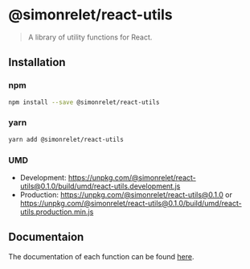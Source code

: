 # @simonrelet/react-utils

> A library of utility functions for React.

## Installation

### npm

```sh
npm install --save @simonrelet/react-utils
```

### yarn

```sh
yarn add @simonrelet/react-utils
```

### UMD

- Development: https://unpkg.com/@simonrelet/react-utils@0.1.0/build/umd/react-utils.development.js
- Production: https://unpkg.com/@simonrelet/react-utils@0.1.0 or https://unpkg.com/@simonrelet/react-utils@0.1.0/build/umd/react-utils.production.min.js

## Documentaion

The documentation of each function can be found [here](https://github.com/simonrelet/react-libraries/tree/react-utils-0.1.0/packages/react-utils/docs).
